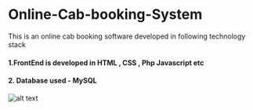 # Online-Cab-booking-System

This is an online cab booking software developed in following technology stack 

#### 1.FrontEnd is developed in  HTML , CSS , Php Javascript etc
#### 2. Database used - MySQL


![alt text](https://github.com/[utkarshyadav46]/[Online-Cab-booking-System]/blob/[master]/*/Scereenshot(10).jpg?raw=true)
